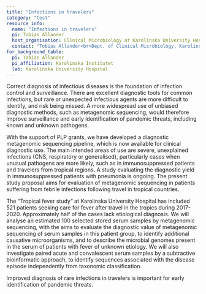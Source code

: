 ```yaml
---
title: "Infections in travelers"
category: "test"
resource_info:
  name: "Infections in travelers"
  pi: Tobias Allander
  host_organisation: Clinical Microbiology at Karolinska University Hospital
  contact: "Tobias Allander<br>Dept. of Clinical Microbiology, Karolinska University Hospital and Dept. of Microbiology, Tumor, and Cell Biology, Karolinska Institutet<br>Email: [tobias.allander@regionstockholm.se](mailto:tobias.allander@regionstockholm.se)"
for_background_table:
  pi: Tobias Allander
  pi_affiliation: Karolinska Institutet
  lab: Karolinska University Hospital
---
```


Correct diagnosis of infectious diseases is the foundation of infection control and surveillance. There are excellent diagnostic tools for common infections, but rare or unexpected infectious agents are more difficult to identify, and risk being missed. A more widespread use of unbiased diagnostic methods, such as metagenomic sequencing, would therefore improve surveillance and early identification of pandemic threats, including known and unknown pathogens.

With the support of PLP grants, we have developed a diagnostic metagenomic sequencing pipeline, which is now available for clinical diagnostic use. The main intended areas of use are severe, unexplained infections (CNS, respiratory or generalised), particularly cases when unusual pathogens are more likely, such as in immunosuppressed patients and travelers from tropical regions. A study evaluating the diagnostic yield in immunosuppressed patients with pneumonia is ongoing. The present study proposal aims for evaluation of metagenomic sequencing in patients suffering from febrile infections following travel in tropical countries.

The “Tropical fever study” at Karolinska University Hospital has included 521 patients seeking care for fever after travel in the tropics during 2017-2020. Approximately half of the cases lack etiological diagnosis. We will analyse an estimated 100 selected stored serum samples by metagenomic sequencing, with the aims to evaluate the diagnostic value of metagenomic sequencing of serum samples in this patient group, to identify additional causative microorganisms, and to describe the microbial genomes present in the serum of patients with fever of unknown etiology. We will also investigate paired acute and convalescent serum samples by a subtractive bioinformatic approach, to identify sequences associated with the disease episode independently from taxonomic classification.

Improved diagnosis of rare infections in travelers is important for early identification of pandemic threats.
